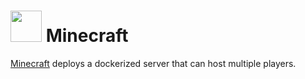 # <img src="https://raw.githubusercontent.com/linuxserver/Heimdall-Apps/master/AdGuardHome/adguardhome.png" width="50" height="50"> Minecraft

[Minecraft](https://github.com/itzg/docker-minecraft-server) deploys a dockerized server that can host multiple players.
